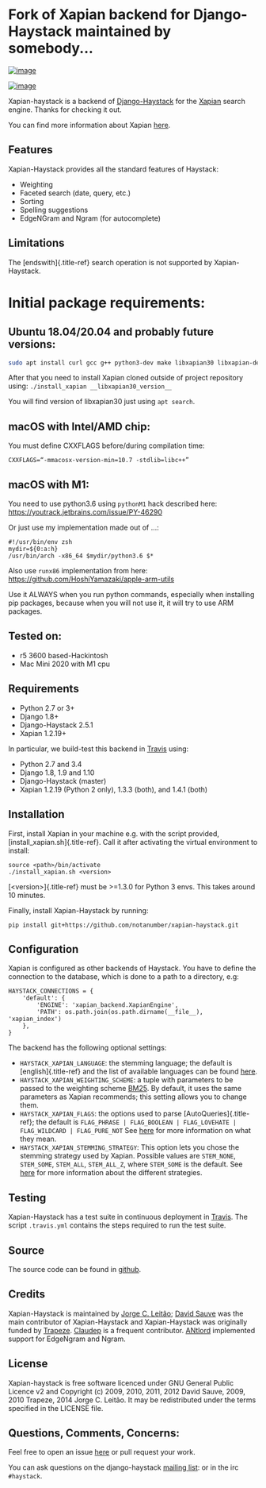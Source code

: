 # Fork of Xapian backend for Django-Haystack maintained by somebody...

[![image](https://travis-ci.org/notanumber/xapian-haystack.svg?branch=master)](https://travis-ci.org/notanumber/xapian-haystack)

[![image](https://coveralls.io/repos/notanumber/xapian-haystack/badge.svg?branch=master&service=github)](https://coveralls.io/github/notanumber/xapian-haystack?branch=master)

Xapian-haystack is a backend of
[Django-Haystack](http://haystacksearch.org/) for the
[Xapian](http://xapian.org) search engine. Thanks for checking it out.

You can find more information about Xapian
[here](http://getting-started-with-xapian.readthedocs.org).

## Features

Xapian-Haystack provides all the standard features of Haystack:

-   Weighting
-   Faceted search (date, query, etc.)
-   Sorting
-   Spelling suggestions
-   EdgeNGram and Ngram (for autocomplete)

## Limitations

The [endswith]{.title-ref} search operation is not supported by
Xapian-Haystack.

# Initial package requirements:

## Ubuntu 18.04/20.04 and probably future versions:

```bash
sudo apt install curl gcc g++ python3-dev make libxapian30 libxapian-dev
```

After that you need to install Xapian cloned outside of project repository using:
`./install_xapian __libxapian30_version__`

You will find version of libxapian30 just using `apt search`.

## macOS with Intel/AMD chip:

You must define CXXFLAGS before/during compilation time:
```
CXXFLAGS=“-mmacosx-version-min=10.7 -stdlib=libc++”
```

## macOS with M1:

You need to use python3.6 using `pythonM1` hack described here:
https://youtrack.jetbrains.com/issue/PY-46290

Or just use my implementation made out of ...:
```
#!/usr/bin/env zsh
mydir=${0:a:h}
/usr/bin/arch -x86_64 $mydir/python3.6 $*
```

Also use `runx86` implementation from here:
https://github.com/HoshiYamazaki/apple-arm-utils

Use it ALWAYS when you run python commands, especially when installing pip packages,
because when you will not use it, it will try to use ARM packages.

## Tested on:

* r5 3600 based-Hackintosh
* Mac Mini 2020 with M1 cpu

## Requirements

-   Python 2.7 or 3+
-   Django 1.8+
-   Django-Haystack 2.5.1
-   Xapian 1.2.19+

In particular, we build-test this backend in
[Travis](https://travis-ci.org/notanumber/xapian-haystack) using:

-   Python 2.7 and 3.4
-   Django 1.8, 1.9 and 1.10
-   Django-Haystack (master)
-   Xapian 1.2.19 (Python 2 only), 1.3.3 (both), and 1.4.1 (both)

## Installation

First, install Xapian in your machine e.g. with the script provided,
[install_xapian.sh]{.title-ref}. Call it after activating the virtual
environment to install:

    source <path>/bin/activate
    ./install_xapian.sh <version>

[\<version>]{.title-ref} must be \>=1.3.0 for Python 3 envs. This takes
around 10 minutes.

Finally, install Xapian-Haystack by running:

    pip install git+https://github.com/notanumber/xapian-haystack.git

## Configuration

Xapian is configured as other backends of Haystack. You have to define
the connection to the database, which is done to a path to a directory,
e.g:

    HAYSTACK_CONNECTIONS = {
        'default': {
            'ENGINE': 'xapian_backend.XapianEngine',
            'PATH': os.path.join(os.path.dirname(__file__), 'xapian_index')
        },
    }

The backend has the following optional settings:

-   `HAYSTACK_XAPIAN_LANGUAGE`: the stemming language; the default is
    [english]{.title-ref} and the list of available languages can be
    found
    [here](http://xapian.org/docs/apidoc/html/classXapian_1_1Stem.html).
-   `HAYSTACK_XAPIAN_WEIGHTING_SCHEME`: a tuple with parameters to be
    passed to the weighting scheme
    [BM25](https://en.wikipedia.org/wiki/Okapi_BM25). By default, it
    uses the same parameters as Xapian recommends; this setting allows
    you to change them.
-   `HAYSTACK_XAPIAN_FLAGS`: the options used to parse
    [AutoQueries]{.title-ref}; the default is
    `FLAG_PHRASE | FLAG_BOOLEAN | FLAG_LOVEHATE | FLAG_WILDCARD | FLAG_PURE_NOT`
    See
    [here](http://xapian.org/docs/apidoc/html/classXapian_1_1QueryParser.html)
    for more information on what they mean.
-   `HAYSTACK_XAPIAN_STEMMING_STRATEGY`: This option lets you chose the
    stemming strategy used by Xapian. Possible values are `STEM_NONE`,
    `STEM_SOME`, `STEM_ALL`, `STEM_ALL_Z`, where `STEM_SOME` is the
    default. See
    [here](http://xapian.org/docs/apidoc/html/classXapian_1_1QueryParser.html#ac7dc3b55b6083bd3ff98fc8b2726c8fd)
    for more information about the different strategies.

## Testing

Xapian-Haystack has a test suite in continuous deployment in
[Travis](https://travis-ci.org/notanumber/xapian-haystack). The script
`.travis.yml` contains the steps required to run the test suite.

## Source

The source code can be found in
[github](http://github.com/notanumber/xapian-haystack/).

## Credits

Xapian-Haystack is maintained by [Jorge C.
Leitão](http://jorgecarleitao.net); [David
Sauve](mailto:david.sauve@bag-of-holding.com) was the main contributor
of Xapian-Haystack and Xapian-Haystack was originally funded by
[Trapeze](http://www.trapeze.com). [Claudep](http://www.2xlibre.net) is
a frequent contributor. [ANtlord](https://github.com/ANtlord)
implemented support for EdgeNgram and Ngram.

## License

Xapian-haystack is free software licenced under GNU General Public
Licence v2 and Copyright (c) 2009, 2010, 2011, 2012 David Sauve, 2009,
2010 Trapeze, 2014 Jorge C. Leitão. It may be redistributed under the
terms specified in the LICENSE file.

## Questions, Comments, Concerns:

Feel free to open an issue
[here](http://github.com/notanumber/xapian-haystack/issues) or pull
request your work.

You can ask questions on the django-haystack [mailing
list](http://groups.google.com/group/django-haystack/): or in the irc
`#haystack`.
